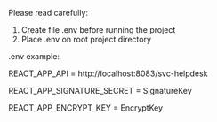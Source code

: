 Please read carefully:

1. Create file .env before running the project
2. Place .env on root project directory

.env example:

REACT_APP_API = http://localhost:8083/svc-helpdesk

REACT_APP_SIGNATURE_SECRET = SignatureKey

REACT_APP_ENCRYPT_KEY = EncryptKey
